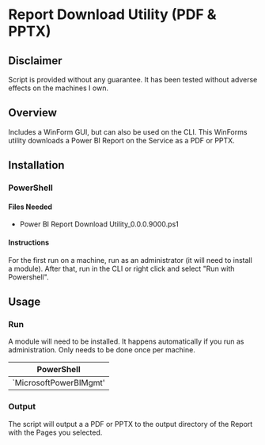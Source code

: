 # Report Download Utility (PDF & PPTX)
## Disclaimer
Script is provided without any guarantee. It has been tested without adverse effects on the machines I own.

## Overview
Includes a WinForm GUI, but can also be used on the CLI.
This WinForms utility downloads a Power BI Report on the Service as a PDF or PPTX.

## Installation

### PowerShell
#### Files Needed
+ Power BI Report Download Utility_0.0.0.9000.ps1

#### Instructions
For the first run on a machine, run as an administrator (it will need to install a module). After that, run in the CLI or right click and select "Run with Powershell".

## Usage
### Run
A module will need to be installed. It happens automatically if you run as administration. Only needs to be done once per machine.

| PowerShell |
| --- |
| `MicrosoftPowerBIMgmt' |

### Output
The script will output a a PDF or PPTX to the output directory of the Report with the Pages you selected.
